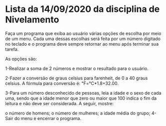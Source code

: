 # Lista da 14/09/2020 da disciplina de Nivelamento

Faça um programa que exiba ao usuário várias opções de escolha por meio de um menu. Cada uma dessas escolhas será feita por um número digitado no teclado e o programa deve sempre retornar ao menu após terminar sua tarefa.

As opções são:

1-Realizar a soma de 2 números e mostrar o resultado para o usuário.

2-Fazer a conversão de graus celsius para farenheit, de 0 a 40 graus celsius. A fórmula para conversão é: ℉=℃*1.8+32.00.

3-Para um número desconhecido de pessoas, leia a idade e o sexo de cada uma, sendo que a idade menor que zero ou maior que 100 indica o fim da leitura e não deve ser considerada. A seguir, mostre:

o número de homens;
o número de mulheres;
a idade média do grupo;
4-Sair do menu e encerrar o programa.
